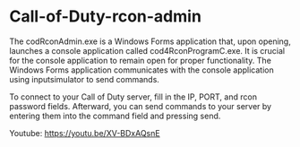 # Call-of-Duty-rcon-admin
The codRconAdmin.exe is a Windows Forms application that, upon opening, launches 
a console application called cod4RconProgramC.exe. It is crucial for the console 
application to remain open for proper functionality. The Windows Forms application 
communicates with the console application using inputsimulator to send commands.

To connect to your Call of Duty server, fill in the IP, PORT, and rcon password fields. 
Afterward, you can send commands to your server by entering them into the 
command field and pressing send.

Youtube: https://youtu.be/XV-BDxAQsnE
